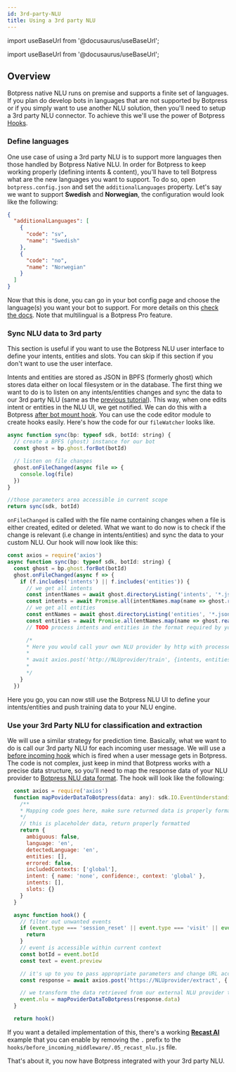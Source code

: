 ```yaml
---
id: 3rd-party-NLU
title: Using a 3rd party NLU
---
```


import useBaseUrl from '@docusaurus/useBaseUrl';

import useBaseUrl from '@docusaurus/useBaseUrl';

## Overview

Botpress native NLU runs on premise and supports a finite set of languages. If you plan do develop bots in languages that are not supported by Botpress or if you simply want to use another NLU solution, then you'll need to setup a 3rd party NLU connector. To achieve this we'll use the power of Botpress [Hooks](../main/code#hooks).

### Define languages

One use case of using a 3rd party NLU is to support more languages then those handled by Botpress Native NLU. In order for Botpress to keep working properly (defining intents & content), you'll have to tell Botpress what are the new languages you want to support. To do so, open `botpress.config.json` and set the `additionalLanguages` property. Let's say we want to support **Swedish** and **Norwegian**, the configuration would look like the following:

```json
{
  "additionalLanguages": [
    {
      "code": "sv",
      "name": "Swedish"
    },
    {
      "code": "no",
      "name": "Norwegian"
    }
  ]
}
```

Now that this is done, you can go in your bot config page and choose the language(s) you want your bot to support. For more details on this [check the docs](../advanced/i18n). Note that multilingual is a Botpress Pro feature.

### Sync NLU data to 3rd party

This section is useful if you want to use the Botpress NLU user interface to define your intents, entities and slots. You can skip if this section if you don't want to use the user interface.

Intents and entities are stored as JSON in BPFS (formerly ghost) which stores data either on local filesystem or in the database. The first thing we want to do is to listen on any intents/entities changes and sync the data to our 3rd party NLU (same as the [previous tutorial](listen-file-changes)). This way, when one edits intent or entities in the NLU UI, we get notified. We can do this with a Botpress [after bot mount hook](../main/code#after-bot-mount). You can use the code editor module to create hooks easily. Here's how the code for our `fileWatcher` looks like.

```js
async function sync(bp: typeof sdk, botId: string) {
  // create a BPFS (ghost) instance for our bot
  const ghost = bp.ghost.forBot(botId)

  // listen on file changes
  ghost.onFileChanged(async file => {
    console.log(file)
  })
}

//those parameters area accessible in current scope
return sync(sdk, botId)
```

`onFileChanged` is called with the file name containing changes when a file is either created, edited or deleted.
What we want to do now is to check if the change is relevant (i.e change in intents/entities) and sync the data to your custom NLU. Our hook will now look like this:

```js
const axios = require('axios')
async function sync(bp: typeof sdk, botId: string) {
  const ghost = bp.ghost.forBot(botId)
  ghost.onFileChanged(async f => {
    if (f.includes('intents') || f.includes('entities')) {
      // we get all intents
      const intentNames = await ghost.directoryListing('intents', '*.json')
      const intents = await Promise.all(intentNames.map(name => ghost.readFileAsObject('intents', name)))
      // we get all entities
      const entNames = await ghost.directoryListing('entities', '*.json')
      const entities = await Promise.all(entNames.map(name => ghost.readFileAsObject('entities', name)))
      // TODO process intents and entities in the format required by your NLU

      /*
      * Here you would call your own NLU provider by http with processed data
      *
      * await axios.post('http://NLUprovider/train', {intents, entities})
      *
      */
    }
  })
```

Here you go, you can now still use the Botpress NLU UI to define your intents/entities and push training data to your NLU engine.

### Use your 3rd Party NLU for classification and extraction

We will use a similar strategy for prediction time. Basically, what we want to do is call our 3rd party NLU for each incoming user message. We will use a [before incoming hook](../main/code#before-incoming-middleware) which is fired when a user message gets in Botpress. The code is not complex, just keep in mind that Botpress works with a precise data structure, so you'll need to map the response data of your NLU provider to [Botpress NLU data format](https://botpress.com/reference/interfaces/_botpress_sdk_.io.eventunderstanding.html). The hook will look like the following:

```js
  const axios = require('axios')
  function mapPoviderDataToBotpress(data: any): sdk.IO.EventUnderstanding {
    /**
    * Mapping code goes here, make sure returned data is properly formatted
    */
    // this is placeholder data, return properly formatted
    return {
      ambiguous: false,
      language: 'en',
      detectedLanguage: 'en',
      entities: [],
      errored: false,
      includedContexts: ['global'],
      intent: { name: 'none', confidence:, context: 'global' },
      intents: [],
      slots: {}
    }
  }

  async function hook() {
    // filter out unwanted events
    if (event.type === 'session_reset' || event.type === 'visit' || event.type === 'bp_dialog_timeout') {
      return
    }
    // event is accessible within current context
    const botId = event.botId
    const text = event.preview

    // it's up to you to pass appropriate parameters and change URL according to your NLU provider
    const response = await axios.post('https://NLUprovider/extract', { text: text, projectId: botId })

    // we transform the data retrieved from our external NLU provider to Botpress EventUnderstanding schema and assign it to event.
    event.nlu = mapPoviderDataToBotpress(response.data)
  }

  return hook()
```

If you want a detailed implementation of this, there's a working [**Recast AI**](https://recast.ai) example that you can enable by removing the `.` prefix to the `hooks/before_incoming_middleware/.05_recast_nlu.js` file.

That's about it, you now have Botpress integrated with your 3rd party NLU.
